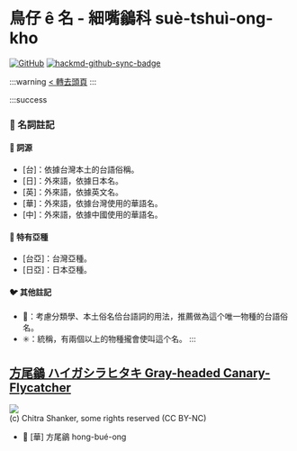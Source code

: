 # 鳥仔 ê 名 - 細嘴鶲科 suè-tshuì-ong-kho

[![GitHub](https://img.shields.io/badge/GitHub-black?logo=github)](https://github.com/siansiansu/tsiau-a-e-mia)
[![hackmd-github-sync-badge](https://hackmd.io/jUTuiYyAS-2IB4NlsWbSUQ/badge)](https://hackmd.io/jUTuiYyAS-2IB4NlsWbSUQ)

:::warning
[< 轉去頭頁](https://hackmd.io/@siansiansu/Hy4VzNvha)
:::

:::success
### 📖 名詞註記

#### 📎 詞源

- [台]：依據台灣本土的台語俗稱。
- [日]：外來語，依據日本名。
- [英]：外來語，依據英文名。
- [華]：外來語，依據台灣使用的華語名。
- [中]：外來語，依據中國使用的華語名。

#### 🎏 特有亞種

- [台亞]：台灣亞種。
- [日亞]：日本亞種。

#### 🐦 其他註記

- 🎯：考慮分類學、本土俗名佮台語詞的用法，推薦做為這个唯一物種的台語俗名。
- ✳️：統稱，有兩個以上的物種攏會使叫這个名。
:::

## [方尾鶲 ハイガシラヒタキ Gray-headed Canary-Flycatcher](https://ebird.org/species/gyhcaf1)

![](https://inaturalist-open-data.s3.amazonaws.com/photos/233959471/medium.jpeg)
<br/>
(c) Chitra Shanker, some rights reserved (CC BY-NC)

- 🎯 [華] 方尾鶲 hong-bué-ong
